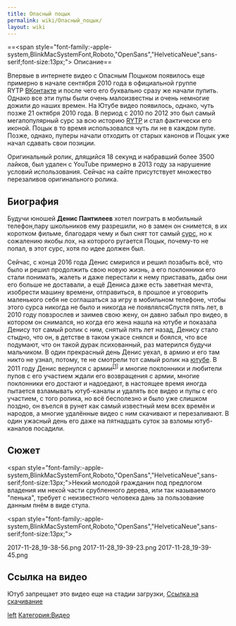 ```yaml
---
title: Опасный поцык
permalink: wiki/Опасный_поцык/
layout: wiki
---
```


==\<span
style="font-family:-apple-system,BlinkMacSystemFont,Roboto,"OpenSans","HelveticaNeue",sans-serif;font-size:13px;"\> Описание</span>==

Впервые в интернете видео с Опасным Поцыком появилось еще примерно в
начале сентября 2010 года в официальной группе
RYTP [ВКонтакте](http://ru.youtubepoop.wikia.com/wiki/%D0%92%D0%9A%D0%BE%D0%BD%D1%82%D0%B0%D0%BA%D1%82%D0%B5) и
после чего его буквально сразу же начали пупить. Однако все эти пупы
были очень малоизвестны и очень немногие дожили до наших времен. На
Ютубе видео появилось, однако, чуть позже 21 октября 2010 года. В период
с 2010 по 2012 это был самый мегапопулярный сурс за всю
историю [RYTP](http://ru.youtubepoop.wikia.com/wiki/RYTP) и стал
фактически его иконой. Поцык в то время использовался чуть ли не в
каждом пупе. Позже, однако, пуперы начали отходить от старых канонов и
Поцык уже начал сдавать свои позиции.

Оригинальный ролик, длящийся 18 секунд и набравший более 3500 лайков,
был удален с YouTube примерно в 2013 году за нарушение условий
использования. Сейчас на сайте присутствует множество перезаливов
оригинального ролика.

## Биография

Будучи юношей **Денис Пантилеев** хотел поиграть в мобильный
телефон,пару школьников ему разрешили, но в замен он снимется, в их
коротком фильме, благодаря чему и был снят тот
самый [сурс](http://ru.youtubepoop.wikia.com/wiki/%D0%9E%D0%BF%D0%B0%D1%81%D0%BD%D1%8B%D0%B9_%D0%BF%D0%BE%D1%86%D1%8B%D0%BA_(%D1%81%D1%83%D1%80%D1%81)),
но к сожалению якобы лох, на которого ругается Поцык, почему-то не
попал, в этот сурс, хотя по идее должен был.

Сейчас, с конца 2016 года Денис смирился и решил позабыть всё, что было
и решил продолжить свою новую жизнь, а его поклонники его стали
понимать, жалеть и даже перестали к нему приставать, дабы они его больше
не доставали, а ещё Дениса даже есть заветная мечта, изобрести машину
времени, отправиться, в прошлое и уговорить маленького себя не
соглашаться за игру в мобильном телефоне, чтобы этого сурса никогда не
было и никогда не появлялсяСпустя пять лет, в 2010 году повзрослев и
заимев свою жену, он давно забыл про видео, в котором он снимался, но
когда его жена нашла на ютубе и показала Денису тот самый ролик с ним,
снятый пять лет назад, Денису стало стыдно, что он, в детстве в таком
ужасе снялся и боялся, что все подумают, что он такой дурак психованный,
раз матерился будучи мальчиком. В один прекрасный день Денис уехал, в
армию и его там никто не узнал, потому, те не смотрели тот самый ролик
на [ютубе](http://ru.youtubepoop.wikia.com/wiki/YouTube). В 2011 году
Денис вернулся с
армии<sup>[\[1](http://ru.youtubepoop.wikia.com/wiki/%D0%9E%D0%BF%D0%B0%D1%81%D0%BD%D1%8B%D0%B9_%D0%BF%D0%BE%D1%86%D1%8B%D0%BA#cite_note-0)\]</sup> и
многие поклонники и любители пупов с его участием ждали его возвращения
с армии, многие поклонники его достают и надоедают, в настоящее время
иногда пытается взламывать ютуб-каналы и удалять все видео и пупы с его
участием, с того ролика, но всё бесполезно и было уже слишком поздно, он
въелся в рунет как самый известный мем всех времён и народов, а многие
удалённые видео с ним скачивают и перезаливают. В один ужасный день его
даже на пятнадцать суток за взломы ютуб-каналов посадили.

## Сюжет

\<span
style="font-family:-apple-system,BlinkMacSystemFont,Roboto,"OpenSans","HelveticaNeue",sans-serif;font-size:13px;"\>Некий
молодой гражданин под предлогом владения им некой части срубленного
дерева, или так называемого "пенька", требует с неизвестного человека
дань за пользование данным пнём в виде
стула.</span><span style="font-size:13px;"> </span>

\<span
style="font-family:-apple-system,BlinkMacSystemFont,Roboto,"OpenSans","HelveticaNeue",sans-serif;font-size:13px;"\>

2017-11-28_19-38-56.png 2017-11-28_19-39-23.png 2017-11-28_19-39-45.png

</span>

## Ссылка на видео

Ютуб запрещает это видео еще на стадии загрузки, [Ссылка на
скачивание](https://yadi.sk/i/NjrYqMHw3Q8VFX)

[left](Файл:Блокировка_поцыка.jpg "wikilink")
[Категория:Видео](Категория:Видео "wikilink")
